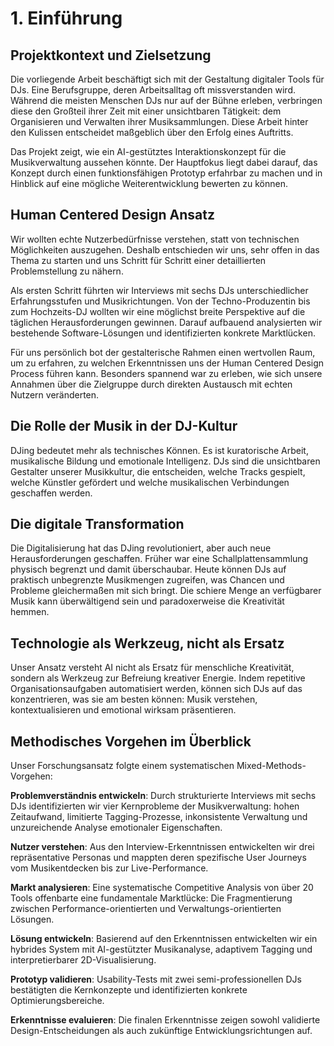 # 1. Einführung

## Projektkontext und Zielsetzung

Die vorliegende Arbeit beschäftigt sich mit der Gestaltung digitaler Tools für DJs. Eine Berufsgruppe, deren Arbeitsalltag oft missverstanden wird. Während die meisten Menschen DJs nur auf der Bühne erleben, verbringen diese den Großteil ihrer Zeit mit einer unsichtbaren Tätigkeit: dem Organisieren und Verwalten ihrer Musiksammlungen. Diese Arbeit hinter den Kulissen entscheidet maßgeblich über den Erfolg eines Auftritts.

Das Projekt zeigt, wie ein AI-gestütztes Interaktionskonzept für die Musikverwaltung aussehen könnte. Der Hauptfokus liegt dabei darauf, das Konzept durch einen funktionsfähigen Prototyp erfahrbar zu machen und in Hinblick auf eine mögliche Weiterentwicklung bewerten zu können.

## Human Centered Design Ansatz

Wir wollten echte Nutzerbedürfnisse verstehen, statt von technischen Möglichkeiten auszugehen. Deshalb entschieden wir uns, sehr offen in das Thema zu starten und uns Schritt für Schritt einer detaillierten Problemstellung zu nähern.

Als ersten Schritt führten wir Interviews mit sechs DJs unterschiedlicher Erfahrungsstufen und Musikrichtungen. Von der Techno-Produzentin bis zum Hochzeits-DJ wollten wir eine möglichst breite Perspektive auf die täglichen Herausforderungen gewinnen. Darauf aufbauend analysierten wir bestehende Software-Lösungen und identifizierten konkrete Marktlücken.

Für uns persönlich bot der gestalterische Rahmen einen wertvollen Raum, um zu erfahren, zu welchen Erkenntnissen uns der Human Centered Design Process führen kann. Besonders spannend war zu erleben, wie sich unsere Annahmen über die Zielgruppe durch direkten Austausch mit echten Nutzern veränderten.

## Die Rolle der Musik in der DJ-Kultur

DJing bedeutet mehr als technisches Können. Es ist kuratorische Arbeit, musikalische Bildung und emotionale Intelligenz. DJs sind die unsichtbaren Gestalter unserer Musikkultur, die entscheiden, welche Tracks gespielt, welche Künstler gefördert und welche musikalischen Verbindungen geschaffen werden.

## Die digitale Transformation

Die Digitalisierung hat das DJing revolutioniert, aber auch neue Herausforderungen geschaffen. Früher war eine Schallplattensammlung physisch begrenzt und damit überschaubar. Heute können DJs auf praktisch unbegrenzte Musikmengen zugreifen, was Chancen und Probleme gleichermaßen mit sich bringt. Die schiere Menge an verfügbarer Musik kann überwältigend sein und paradoxerweise die Kreativität hemmen.

## Technologie als Werkzeug, nicht als Ersatz

Unser Ansatz versteht AI nicht als Ersatz für menschliche Kreativität, sondern als Werkzeug zur Befreiung kreativer Energie. Indem repetitive Organisationsaufgaben automatisiert werden, können sich DJs auf das konzentrieren, was sie am besten können: Musik verstehen, kontextualisieren und emotional wirksam präsentieren.

## Methodisches Vorgehen im Überblick

Unser Forschungsansatz folgte einem systematischen Mixed-Methods-Vorgehen:

**Problemverständnis entwickeln**: Durch strukturierte Interviews mit sechs DJs identifizierten wir vier Kernprobleme der Musikverwaltung: hohen Zeitaufwand, limitierte Tagging-Prozesse, inkonsistente Verwaltung und unzureichende Analyse emotionaler Eigenschaften.

**Nutzer verstehen**: Aus den Interview-Erkenntnissen entwickelten wir drei repräsentative Personas und mappten deren spezifische User Journeys vom Musikentdecken bis zur Live-Performance.

**Markt analysieren**: Eine systematische Competitive Analysis von über 20 Tools offenbarte eine fundamentale Marktlücke: Die Fragmentierung zwischen Performance-orientierten und Verwaltungs-orientierten Lösungen.

**Lösung entwickeln**: Basierend auf den Erkenntnissen entwickelten wir ein hybrides System mit AI-gestützter Musikanalyse, adaptivem Tagging und interpretierbarer 2D-Visualisierung.

**Prototyp validieren**: Usability-Tests mit zwei semi-professionellen DJs bestätigten die Kernkonzepte und identifizierten konkrete Optimierungsbereiche.

**Erkenntnisse evaluieren**: Die finalen Erkenntnisse zeigen sowohl validierte Design-Entscheidungen als auch zukünftige Entwicklungsrichtungen auf.

